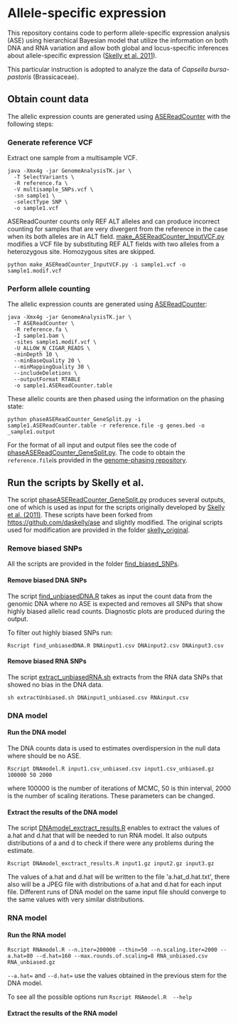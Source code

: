 # Allele-specific expression

This repository contains code to perform allele-specific expression analysis (ASE) using hierarchical Bayesian model that utilize the information on both DNA and RNA variation and allow both global and locus-specific inferences about allele-specific expression ([Skelly et al. 2011](https://dx.doi.org/10.1101/gr.119784.110)).

This particular instruction is adopted to analyze the data of *Capsella bursa-pastoris* (Brassicaceae). 


## Obtain count data

The allelic expression counts are generated using [ASEReadCounter](https://software.broadinstitute.org/gatk/gatkdocs/org_broadinstitute_gatk_tools_walkers_rnaseq_ASEReadCounter.php) with the following steps:


### Generate reference VCF

Extract one sample from a multisample VCF.

```
java -Xmx4g -jar GenomeAnalysisTK.jar \
  -T SelectVariants \
  -R reference.fa \
  -V multisample_SNPs.vcf \
  -sn sample1 \
  -selectType SNP \
  -o sample1.vcf
```

ASEReadCounter counts only REF ALT alleles and can produce incorrect counting for samples that are very divergent from the reference in the case when its both alleles are in ALT field. 
[make_ASEReadCounter_InputVCF.py](make_ASEReadCounter_InputVCF.py) modifies a VCF file by substituting REF ALT fields with two alleles from a heterozygous site. Homozygous sites are skipped.

```
python make_ASEReadCounter_InputVCF.py -i sample1.vcf -o sample1.modif.vcf
```

### Perform allele counting

The allelic expression counts are generated using [ASEReadCounter](https://software.broadinstitute.org/gatk/gatkdocs/org_broadinstitute_gatk_tools_walkers_rnaseq_ASEReadCounter.php):

```
java -Xmx4g -jar GenomeAnalysisTK.jar \
  -T ASEReadCounter \
  -R reference.fa \
  -I sample1.bam \
  -sites sample1.modif.vcf \
  -U ALLOW_N_CIGAR_READS \
  -minDepth 10 \
  --minBaseQuality 20 \
  --minMappingQuality 30 \
  --includeDeletions \
  --outputFormat RTABLE 
  -o sample1.ASEReadCounter.table
```

These allelic counts are then phased using the information on the phasing state:

```
python phaseASEReadCounter_GeneSplit.py -i sample1.ASEReadCounter.table -r reference.file -g genes.bed -o _sample1.output
```

For the format of all input and output files see the code of [phaseASEReadCounter_GeneSplit.py](phaseASEReadCounter_GeneSplit.py). The code to obtain the `reference.file`is provided in the [genome-phasing repository](https://github.com/evodify/genome-phasing).


## Run the scripts by Skelly et al.

The script [phaseASEReadCounter_GeneSplit.py](phaseASEReadCounter_GeneSplit.py) produces several outputs, one of which is used as input for the scripts originally developed by [Skelly et al. (2011)](https://dx.doi.org/10.1101/gr.119784.110). These scripts have been forked from https://github.com/daskelly/ase and slightly modified. The original scripts used for modification are provided in the folder [skelly_original](skelly_original).


### Remove biased SNPs

All the scripts are provided in the folder [find_biased_SNPs](find_biased_SNPs).

#### Remove biased DNA SNPs

The script [find_unbiasedDNA.R](find_biased_SNPs/find_unbiasedDNA.R) takes as input the count data from the genomic DNA where no ASE is expected and removes all SNPs that show highly biased allelic read counts. Diagnostic plots are produced during the output.

To filter out highly biased SNPs run:

```
Rscript find_unbiasedDNA.R DNAinput1.csv DNAinput2.csv DNAinput3.csv 
```

#### Remove biased RNA SNPs

The script [extract_unbiasedRNA.sh](find_biased_SNPs/extract_unbiasedRNA.sh) extracts from the RNA data SNPs that showed no bias in the DNA data.

```
sh extractUnbiased.sh DNAinput1_unbiased.csv RNAinput.csv
``` 

### DNA model

#### Run the DNA model
The DNA counts data is used to estimates overdispersion in the null data where 
should be no ASE.

```
Rscript DNAmodel.R input1.csv_unbiased.csv input1.csv_unbiased.gz 100000 50 2000
```
where 100000 is the number of iterations of MCMC, 50 is thin interval, 2000 is the number of scaling iterations. These parameters can be changed.

#### Extract the results of the DNA model

The script [DNAmodel_exctract_results.R](DNA_model/DNAmodel_exctract_results.R) enables to extract the values of a.hat and d.hat that will be needed to run RNA model. It also outputs distributions of a and d to check if there were any problems during the estimate.

```
Rscript DNAmodel_exctract_results.R input1.gz input2.gz input3.gz
```

The values of a.hat and d.hat will be written to the file 'a.hat_d.hat.txt', there also will be a JPEG file with distributions of a.hat and d.hat for each input file. Different runs of DNA model on the same input file should converge to the same values with very similar distributions.

### RNA model

#### Run the RNA model

```
Rscript RNAmodel.R --n.iter=200000 --thin=50 --n.scaling.iter=2000 --a.hat=80 --d.hat=160 --max.rounds.of.scaling=8 RNA_unbiased.csv RNA_unbiased.gz
```
`--a.hat=` and `--d.hat=` use the values obtained in the previous stem for the DNA model.

To see all the possible options run `Rscript RNAmodel.R  --help` 

#### Extract the results of the RNA model



